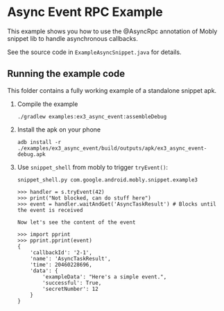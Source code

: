 # Async Event RPC Example

This example shows you how to use the @AsyncRpc annotation of Mobly snippet lib
to handle asynchronous callbacks.

See the source code in `ExampleAsyncSnippet.java` for details.

## Running the example code

This folder contains a fully working example of a standalone snippet apk.

1.  Compile the example

        ./gradlew examples:ex3_async_event:assembleDebug

1.  Install the apk on your phone

        adb install -r ./examples/ex3_async_event/build/outputs/apk/ex3_async_event-debug.apk

1.  Use `snippet_shell` from mobly to trigger `tryEvent()`:

        snippet_shell.py com.google.android.mobly.snippet.example3

        >>> handler = s.tryEvent(42)
        >>> print("Not blocked, can do stuff here")
        >>> event = handler.waitAndGet('AsyncTaskResult') # Blocks until the event is received

        Now let's see the content of the event

        >>> import pprint
        >>> pprint.pprint(event)
        {
            'callbackId': '2-1',
            'name': 'AsyncTaskResult',
            'time': 20460228696,
            'data': {
                'exampleData': "Here's a simple event.",
                'successful': True,
                'secretNumber': 12
            }
        }
